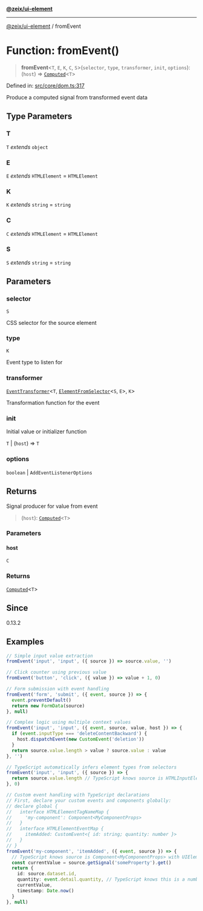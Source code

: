 [**@zeix/ui-element**](../README.md)

***

[@zeix/ui-element](../globals.md) / fromEvent

# Function: fromEvent()

> **fromEvent**\<`T`, `E`, `K`, `C`, `S`\>(`selector`, `type`, `transformer`, `init`, `options`): (`host`) => [`Computed`](../type-aliases/Computed.md)\<`T`\>

Defined in: [src/core/dom.ts:317](https://github.com/zeixcom/ui-element/blob/dca68975dbf6990768dc34ee0f32fba5091cee2d/src/core/dom.ts#L317)

Produce a computed signal from transformed event data

## Type Parameters

### T

`T` *extends* `object`

### E

`E` *extends* `HTMLElement` = `HTMLElement`

### K

`K` *extends* `string` = `string`

### C

`C` *extends* `HTMLElement` = `HTMLElement`

### S

`S` *extends* `string` = `string`

## Parameters

### selector

`S`

CSS selector for the source element

### type

`K`

Event type to listen for

### transformer

[`EventTransformer`](../type-aliases/EventTransformer.md)\<`T`, [`ElementFromSelector`](../type-aliases/ElementFromSelector.md)\<`S`, `E`\>, `K`\>

Transformation function for the event

### init

Initial value or initializer function

`T` | (`host`) => `T`

### options

`boolean` | `AddEventListenerOptions`

## Returns

Signal producer for value from event

> (`host`): [`Computed`](../type-aliases/Computed.md)\<`T`\>

### Parameters

#### host

`C`

### Returns

[`Computed`](../type-aliases/Computed.md)\<`T`\>

## Since

0.13.2

## Examples

```ts
// Simple input value extraction
fromEvent('input', 'input', ({ source }) => source.value, '')
```

```ts
// Click counter using previous value
fromEvent('button', 'click', ({ value }) => value + 1, 0)
```

```ts
// Form submission with event handling
fromEvent('form', 'submit', ({ event, source }) => {
  event.preventDefault()
  return new FormData(source)
}, null)
```

```ts
// Complex logic using multiple context values
fromEvent('input', 'input', ({ event, source, value, host }) => {
  if (event.inputType === 'deleteContentBackward') {
    host.dispatchEvent(new CustomEvent('deletion'))
  }
  return source.value.length > value ? source.value : value
}, '')
```

```ts
// TypeScript automatically infers element types from selectors
fromEvent('input', 'input', ({ source }) => {
  return source.value.length // TypeScript knows source is HTMLInputElement
}, 0)
```

```ts
// Custom event handling with TypeScript declarations
// First, declare your custom events and components globally:
// declare global {
//   interface HTMLElementTagNameMap {
//     'my-component': Component<MyComponentProps>
//   }
//   interface HTMLElementEventMap {
//     itemAdded: CustomEvent<{ id: string; quantity: number }>
//   }
// }
fromEvent('my-component', 'itemAdded', ({ event, source }) => {
  // TypeScript knows source is Component<MyComponentProps> with UIElement methods
  const currentValue = source.getSignal('someProperty').get()
  return {
    id: source.dataset.id,
    quantity: event.detail.quantity, // TypeScript knows this is a number
    currentValue,
    timestamp: Date.now()
  }
}, null)
```
